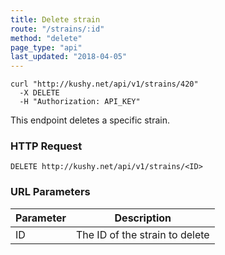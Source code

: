 ```yaml
---
title: Delete strain
route: "/strains/:id"
method: "delete"
page_type: "api"
last_updated: "2018-04-05"
---
```


```shell
curl "http://kushy.net/api/v1/strains/420"
  -X DELETE
  -H "Authorization: API_KEY"
```

This endpoint deletes a specific strain.

### HTTP Request

`DELETE http://kushy.net/api/v1/strains/<ID>`

### URL Parameters

Parameter | Description
--------- | -----------
ID | The ID of the strain to delete
